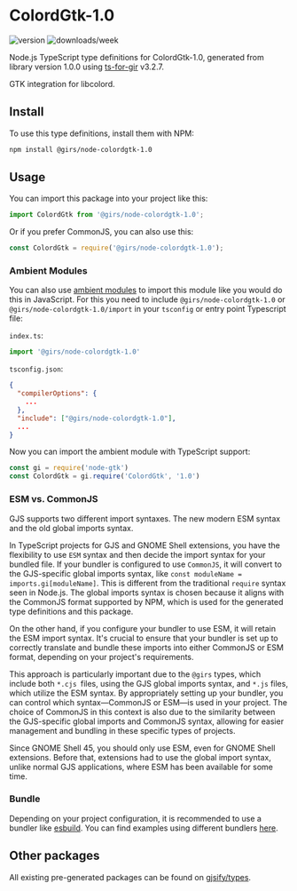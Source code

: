
# ColordGtk-1.0

![version](https://img.shields.io/npm/v/@girs/node-colordgtk-1.0)
![downloads/week](https://img.shields.io/npm/dw/@girs/node-colordgtk-1.0)


Node.js TypeScript type definitions for ColordGtk-1.0, generated from library version 1.0.0 using [ts-for-gir](https://github.com/gjsify/ts-for-gir) v3.2.7.

GTK integration for libcolord.

## Install

To use this type definitions, install them with NPM:
```bash
npm install @girs/node-colordgtk-1.0
```

## Usage

You can import this package into your project like this:
```ts
import ColordGtk from '@girs/node-colordgtk-1.0';
```

Or if you prefer CommonJS, you can also use this:
```ts
const ColordGtk = require('@girs/node-colordgtk-1.0');
```

### Ambient Modules

You can also use [ambient modules](https://github.com/gjsify/ts-for-gir/tree/main/packages/cli#ambient-modules) to import this module like you would do this in JavaScript.
For this you need to include `@girs/node-colordgtk-1.0` or `@girs/node-colordgtk-1.0/import` in your `tsconfig` or entry point Typescript file:

`index.ts`:
```ts
import '@girs/node-colordgtk-1.0'
```

`tsconfig.json`:
```json
{
  "compilerOptions": {
    ...
  },
  "include": ["@girs/node-colordgtk-1.0"],
  ...
}
```

Now you can import the ambient module with TypeScript support: 

```ts
const gi = require('node-gtk')
const ColordGtk = gi.require('ColordGtk', '1.0')
```



### ESM vs. CommonJS

GJS supports two different import syntaxes. The new modern ESM syntax and the old global imports syntax.

In TypeScript projects for GJS and GNOME Shell extensions, you have the flexibility to use `ESM` syntax and then decide the import syntax for your bundled file. If your bundler is configured to use `CommonJS`, it will convert to the GJS-specific global imports syntax, like `const moduleName = imports.gi[moduleName]`. This is different from the traditional `require` syntax seen in Node.js. The global imports syntax is chosen because it aligns with the CommonJS format supported by NPM, which is used for the generated type definitions and this package.

On the other hand, if you configure your bundler to use ESM, it will retain the ESM import syntax. It's crucial to ensure that your bundler is set up to correctly translate and bundle these imports into either CommonJS or ESM format, depending on your project's requirements.

This approach is particularly important due to the `@girs` types, which include both `*.cjs `files, using the GJS global imports syntax, and `*.js` files, which utilize the ESM syntax. By appropriately setting up your bundler, you can control which syntax—CommonJS or ESM—is used in your project. The choice of CommonJS in this context is also due to the similarity between the GJS-specific global imports and CommonJS syntax, allowing for easier management and bundling in these specific types of projects.

Since GNOME Shell 45, you should only use ESM, even for GNOME Shell extensions. Before that, extensions had to use the global import syntax, unlike normal GJS applications, where ESM has been available for some time.

### Bundle

Depending on your project configuration, it is recommended to use a bundler like [esbuild](https://esbuild.github.io/). You can find examples using different bundlers [here](https://github.com/gjsify/ts-for-gir/tree/main/examples).

## Other packages

All existing pre-generated packages can be found on [gjsify/types](https://github.com/gjsify/types).

